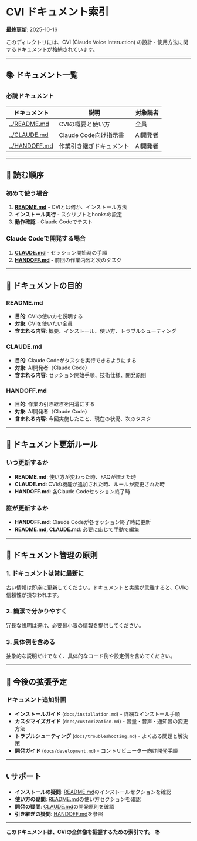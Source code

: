 # CVI ドキュメント索引

**最終更新**: 2025-10-16

このディレクトリには、CVI (Claude Voice Interuction) の設計・使用方法に関するドキュメントが格納されています。

---

## 📚 ドキュメント一覧

### 必読ドキュメント

| ドキュメント | 説明 | 対象読者 |
|------------|------|---------|
| [../README.md](../README.md) | CVIの概要と使い方 | 全員 |
| [../CLAUDE.md](../CLAUDE.md) | Claude Code向け指示書 | AI開発者 |
| [../HANDOFF.md](../HANDOFF.md) | 作業引き継ぎドキュメント | AI開発者 |

---

## 📖 読む順序

### 初めて使う場合

1. **[README.md](../README.md)** - CVIとは何か、インストール方法
2. **インストール実行** - スクリプトとhooksの設定
3. **動作確認** - Claude Codeでテスト

### Claude Codeで開発する場合

1. **[CLAUDE.md](../CLAUDE.md)** - セッション開始時の手順
2. **[HANDOFF.md](../HANDOFF.md)** - 前回の作業内容と次のタスク

---

## 🎯 ドキュメントの目的

### README.md
- **目的**: CVIの使い方を説明する
- **対象**: CVIを使いたい全員
- **含まれる内容**: 概要、インストール、使い方、トラブルシューティング

### CLAUDE.md
- **目的**: Claude Codeがタスクを実行できるようにする
- **対象**: AI開発者（Claude Code）
- **含まれる内容**: セッション開始手順、技術仕様、開発原則

### HANDOFF.md
- **目的**: 作業の引き継ぎを円滑にする
- **対象**: AI開発者（Claude Code）
- **含まれる内容**: 今回実施したこと、現在の状況、次のタスク

---

## 🔄 ドキュメント更新ルール

### いつ更新するか

- **README.md**: 使い方が変わった時、FAQが増えた時
- **CLAUDE.md**: CVIの機能が追加された時、ルールが変更された時
- **HANDOFF.md**: 各Claude Codeセッション終了時

### 誰が更新するか

- **HANDOFF.md**: Claude Codeが各セッション終了時に更新
- **README.md, CLAUDE.md**: 必要に応じて手動で編集

---

## 📝 ドキュメント管理の原則

### 1. ドキュメントは常に最新に

古い情報は即座に更新してください。ドキュメントと実態が乖離すると、CVIの信頼性が損なわれます。

### 2. 簡潔で分かりやすく

冗長な説明は避け、必要最小限の情報を提供してください。

### 3. 具体例を含める

抽象的な説明だけでなく、具体的なコード例や設定例を含めてください。

---

## 🚀 今後の拡張予定

### ドキュメント追加計画

- **インストールガイド** (`docs/installation.md`) - 詳細なインストール手順
- **カスタマイズガイド** (`docs/customization.md`) - 音量・音声・通知音の変更方法
- **トラブルシューティング** (`docs/troubleshooting.md`) - よくある問題と解決策
- **開発ガイド** (`docs/development.md`) - コントリビューター向け開発手順

---

## 📞 サポート

- **インストールの疑問**: [README.md](../README.md)のインストールセクションを確認
- **使い方の疑問**: [README.md](../README.md)の使い方セクションを確認
- **開発の疑問**: [CLAUDE.md](../CLAUDE.md)の開発原則を確認
- **引き継ぎの疑問**: [HANDOFF.md](../HANDOFF.md)を参照

---

**このドキュメントは、CVIの全体像を把握するための索引です。** 📚
